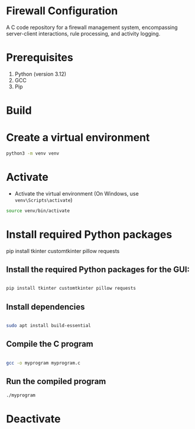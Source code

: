 # Firewall Configuration
A C code repository for a firewall management system, encompassing server-client interactions, rule processing, and activity logging.

# Prerequisites
1. Python (version 3.12)
2. GCC
3. Pip
  
# Build

# Create a virtual environment

```bash
python3 -m venv venv
```

# Activate
- Activate the virtual environment (On Windows, use `venv\Scripts\activate`)

```bash
source venv/bin/activate
```

# Install required Python packages
pip install tkinter customtkinter pillow requests


## Install the required Python packages for the GUI:
```bash

pip install tkinter customtkinter pillow requests

```

## Install dependencies
```bash

sudo apt install build-essential

```

## Compile the C program
```bash

gcc -o myprogram myprogram.c

```

## Run the compiled program
```bash
./myprogram
```

# Deactivate
